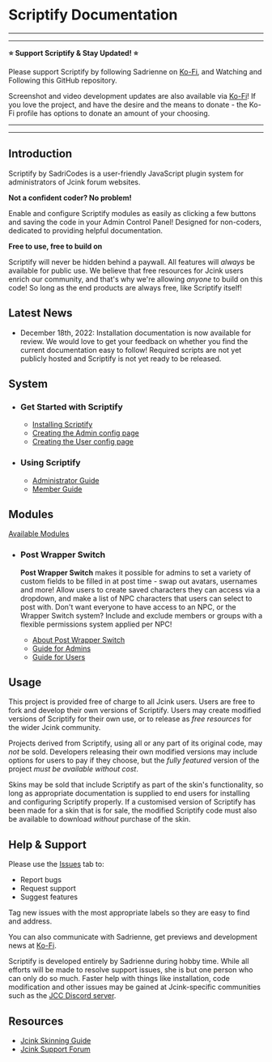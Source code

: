 # Scriptify Documentation

---

---

**:star: Support Scriptify & Stay Updated! :star:**

Please support Scriptify by following Sadrienne on [Ko-Fi](https://ko-fi.com/sadricodes), and Watching and Following this GitHub repository.

Screenshot and video development updates are also available via [Ko-Fi](https://ko-fi.com/sadricodes)! If you love the project, and have the desire and the means to donate - the Ko-Fi profile has options to donate an amount of your choosing.

---

---

## Introduction

Scriptify by SadriCodes is a user-friendly JavaScript plugin system for administrators of Jcink forum websites.

**Not a confident coder? No problem!**

Enable and configure Scriptify modules as easily as clicking a few buttons and saving the code in your Admin Control Panel! Designed for non-coders, dedicated to providing helpful documentation.

**Free to use, free to build on**

Scriptify will never be hidden behind a paywall. All features will _always_ be available for public use. We believe that free resources for Jcink users enrich our community, and that's why we're allowing _anyone_ to build on this code! So long as the end products are always free, like Scriptify itself!

## Latest News

- December 18th, 2022: Installation documentation is now available for review. We would love to get your feedback on whether you find the current documentation easy to follow! Required scripts are not yet publicly hosted and Scriptify is not yet ready to be released.

## System

- ### Get Started with Scriptify

  - [Installing Scriptify](./documentation/installing.md)
  - [Creating the Admin config page](./documentation/installing.md)
  - [Creating the User config page](./documentation/installing.md)

- ### Using Scriptify
  - [Administrator Guide](./documentation//adminguide.md)
  - [Member Guide](./documentation//memberguide.md)

## Modules

[Available Modules](./documentation/moduleList.md)

- ### Post Wrapper Switch

  **Post Wrapper Switch** makes it possible for admins to set a variety of custom fields to be filled in at post time - swap out avatars, usernames and more! Allow users to create saved characters they can access via a dropdown, and make a list of NPC characters that users can select to post with. Don't want everyone to have access to an NPC, or the Wrapper Switch system? Include and exclude members or groups with a flexible permissions system applied per NPC!

  - [About Post Wrapper Switch](./documentation//moduleGuides/wrapperSwitch/wrapperSwitch.md)
  - [Guide for Admins](./documentation//moduleGuides/wrapperSwitch/wrapperSwitchAdmin.md)
  - [Guide for Users](./documentation//moduleGuides/wrapperSwitch/wrapperSwitchUser.md)

## Usage

This project is provided free of charge to all Jcink users. Users are free to fork and develop their own versions of Scriptify. Users may create modified versions of Scriptify for their own use, or to release as _free resources_ for the wider Jcink community.

Projects derived from Scriptify, using all or any part of its original code, may _not_ be sold. Developers releasing their own modified versions may include options for users to pay if they choose, but the _fully featured_ version of the project _must be available without cost_.

Skins may be sold that include Scriptify as part of the skin's functionality, so long as appropriate documentation is supplied to end users for installing and configuring Scriptify properly. If a customised version of Scriptify has been made for a skin that is for sale, the modified Scriptify code must also be available to download _without_ purchase of the skin.

## Help & Support

Please use the [Issues](https://github.com/sadricodes/scriptify/issues) tab to:

- Report bugs
- Request support
- Suggest features

Tag new issues with the most appropriate labels so they are easy to find and address.

You can also communicate with Sadrienne, get previews and development news at [Ko-Fi](https://ko-fi.com/sadricodes).

Scriptify is developed entirely by Sadrienne during hobby time. While all efforts will be made to resolve support issues, she is but one person who can only do so much. Faster help with things like installation, code modification and other issues may be gained at Jcink-specific communities such as the [JCC Discord server](https://discord.gg/EZETyUc).

## Resources

- [Jcink Skinning Guide](https://jcink.com/main/wiki/jfb-skinning)
- [Jcink Support Forum](https://forum.jcink.com/index.php?)
